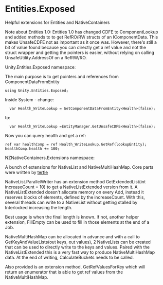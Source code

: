 # Entities.Exposed
Helpful extensions for Entities and NativeContainers

Note about Entities 1.0:
Entities 1.0 has changed CDFE to ComponentLookup and added methods to to get RefRO/RW structs of an IComponentData.
This makes UnsafeCDFE not as important as it once was. However, there's still a bit of value found because you
can directly get a ref value and not the struct wrapper and getting the pointers is easier, without relying on calling
UnsafeUtility.AddressOf on a RefRW/RO. 

Unity.Entities.Exposed namespace:

The main purpose is to get pointers and references from ComponentDataFromEntity

```
using Unity.Entities.Exposed;
```

Inside System - change:
```
  var Health_WriteLookup = GetComponentDataFromEntity<Health>(false);
```
to:
```
  var Health_WriteLookup =EntityManager.GetUnsafeCDFE<Health>(false);
```
  
Now you can query health and get a ref:
```
ref var healthComp = ref Health_WriteLookup.GetRef(lookupEntity);
healthComp.health += 100;
```

NZNativeContainers.Extensions namespace:

A bunch of extensions for NativeList and NativeMultiHashMap.
Core parts were written by [tertle](https://forum.unity.com/members/tertle.33474/)

NativeList.ParallelWriter has an extension method GetExtendedList(int increaseCount = 10) to get a NativeListExtended version from it.
A NativeListExtended doesn't allocate memory on every Add, instead it reserves blocks of elements, defined by the increaseCount.
With this, several threads can write to a NativeList without getting stalled by Interlocked increasing the length.

Best usage is when the final length is known. If not, another helper extension, FillEmpty can be used to fill in those elements at the end of a Job.

NativeMultiHashMap can be allocated in advance and with a call to GetKeyAndValueLists(out keys, out values), 2 NativeLists can be created that 
can be used to directly write to the keys and values.
Paired with the NativeListExtended this is a very fast way to produce NativeMultiHashMap data.
At the end of writing, CalculateBuckets needs to be called.

Also provided is an extension method, GetRefValuesForKey which will return an enumerator that is able to get ref values from the NativeMultiHashMap.
